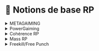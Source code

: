# 📄 Notions de base RP

<details>

<summary>METAGAIMING</summary>

C'est le fait d'utiliser des informations obtenues en HRP en RP, donc d'utiliser des informations que votre personnage ne connaît pas quand vous le jouez. C'est interdit. _<mark style="color:red;">(Parler Discord c’est du MetaGaming)</mark>_

</details>

<details>

<summary>PowerGaiming</summary>

Continuer à rouler avec 3 pneus explosés, c'est certes possible sur GTA V, mais ça n'est pas très réaliste. Continuer à rouler tranquillement après 3 saltos et 10 tonneaux en voiture en retombant sur vos roues, c'est aussi du powergaming. Une moto sportive qui fait de l'offroad abusé ou qui prend des sauts, une moto qui saute de 10 mètres de haut, c'est aussi du powergaming. Les personnages ne sont pas superman, les véhicules _<mark style="color:red;">(par exemple)</mark>_ ne sont pas comme des armures d'Iron Man non plus.

</details>

<details>

<summary>Cohérence RP</summary>

Il est essentiel d’avoir une cohérence RP avec son personnage, son background, ses origines.

</details>

<details>

<summary>Mass RP</summary>

Los Santos est une ville de plusieurs centaines de milliers d'habitants. La police, ce n'est pas que 20 joueurs, mais des centaines d'officiers, par exemple. Des dizaines voire des centaines de véhicules similaires existent sur l'île et se ressemblent. Le Mass RP s'applique aussi aux véhicules.

Tenir compte des citoyens, de la police et des gangs dans la ville, reconnaître les zones dangereuses et considérer qu’il y a des groupes de personnes présentes à toutes heures.

</details>

<details>

<summary>Freekill/Free Punch</summary>

C’est le fait de tuer/taper sans raison et sans scène un autre personnage. C’est interdit sur le serveur.

</details>
